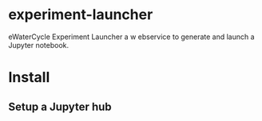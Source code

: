 # experiment-launcher

eWaterCycle Experiment Launcher a w ebservice to generate and launch a Jupyter notebook.

# Install

## Setup a Jupyter hub

